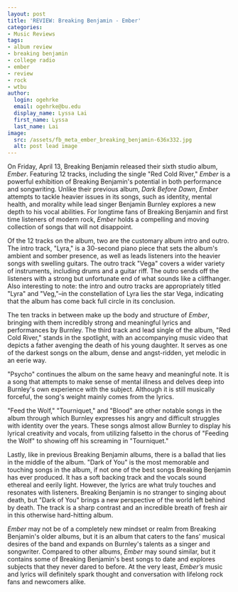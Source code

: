```yaml
---
layout: post
title: 'REVIEW: Breaking Benjamin - Ember'
categories:
- Music Reviews
tags:
- album review
- breaking benjamin
- college radio
- ember
- review
- rock
- wtbu
author:
  login: ogehrke
  email: ogehrke@bu.edu
  display_name: Lyssa Lai
  first_name: Lyssa
  last_name: Lai
image:
  src: /assets/fb_meta_ember_breaking_benjamin-636x332.jpg
  alt: post lead image
---
```

On Friday, April 13, Breaking Benjamin released their sixth studio album, _Ember_. Featuring 12 tracks, including the single "Red Cold River," _Ember_ is a powerful exhibition of Breaking Benjamin's potential in both performance and songwriting. Unlike their previous album, _Dark Before Dawn_, _Ember_ attempts to tackle heavier issues in its songs, such as identity, mental health, and morality while lead singer Benjamin Burnley explores a new depth to his vocal abilities. For longtime fans of Breaking Benjamin and first time listeners of modern rock, _Ember_ holds a compelling and moving collection of songs that will not disappoint.

Of the 12 tracks on the album, two are the customary album intro and outro. The intro track, "Lyra," is a 30-second piano piece that sets the album's ambient and somber presence, as well as leads listeners into the heavier songs with swelling guitars. The outro track "Vega" covers a wider variety of instruments, including drums and a guitar riff. The outro sends off the listeners with a strong but unfortunate end of what sounds like a cliffhanger. Also interesting to note: the intro and outro tracks are appropriately titled "Lyra" and "Veg,"–in the constellation of Lyra lies the star Vega, indicating that the album has come back full circle in its conclusion.

The ten tracks in between make up the body and structure of _Ember_, bringing with them incredibly strong and meaningful lyrics and performances by Burnley. The third track and lead single of the album, "Red Cold River," stands in the spotlight, with an accompanying music video that depicts a father avenging the death of his young daughter. It serves as one of the darkest songs on the album, dense and angst-ridden, yet melodic in an eerie way.

"Psycho" continues the album on the same heavy and meaningful note. It is a song that attempts to make sense of mental illness and delves deep into Burnley's own experience with the subject. Although it is still musically forceful, the song's weight mainly comes from the lyrics.

"Feed the Wolf," "Tourniquet," and "Blood" are other notable songs in the album through which Burnley expresses his angry and difficult struggles with identity over the years. These songs almost allow Burnley to display his lyrical creativity and vocals, from utilizing falsetto in the chorus of "Feeding the Wolf" to showing off his screaming in "Tourniquet."

Lastly, like in previous Breaking Benjamin albums, there is a ballad that lies in the middle of the album. "Dark of You" is the most memorable and touching songs in the album, if not one of the best songs Breaking Benjamin has ever produced. It has a soft backing track and the vocals sound ethereal and eerily light. However, the lyrics are what truly touches and resonates with listeners. Breaking Benjamin is no stranger to singing about death, but "Dark of You" brings a new perspective of the world left behind by death. The track is a sharp contrast and an incredible breath of fresh air in this otherwise hard-hitting album.

_Ember_ may not be of a completely new mindset or realm from Breaking Benjamin's older albums, but it is an album that caters to the fans' musical desires of the band and expands on Burnley's talents as a singer and songwriter. Compared to other albums, _Ember_ may sound similar, but it contains some of Breaking Benjamin's best songs to date and explores subjects that they never dared to before. At the very least, _Ember’s_ music and lyrics will definitely spark thought and conversation with lifelong rock fans and newcomers alike.